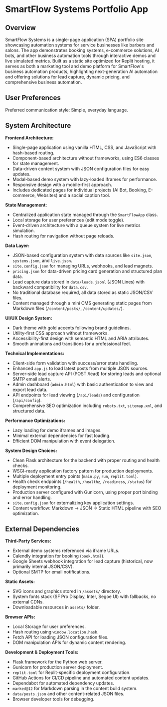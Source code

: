 # SmartFlow Systems Portfolio App

## Overview
SmartFlow Systems is a single-page application (SPA) portfolio site showcasing automation systems for service businesses like barbers and salons. The app demonstrates booking systems, e-commerce solutions, AI bots, and other business automation tools through interactive demos and live simulated metrics. Built as a static site optimized for Replit hosting, it serves as both a marketing tool and demo platform for SmartFlow's business automation products, highlighting next-generation AI automation and offering solutions for lead capture, dynamic pricing, and comprehensive business automation.

## User Preferences
Preferred communication style: Simple, everyday language.

## System Architecture

**Frontend Architecture:**
- Single-page application using vanilla HTML, CSS, and JavaScript with hash-based routing.
- Component-based architecture without frameworks, using ES6 classes for state management.
- Data-driven content system with JSON configuration files for easy updates.
- Modal-based demo system with lazy-loaded iframes for performance.
- Responsive design with a mobile-first approach.
- Includes dedicated pages for individual projects (AI Bot, Booking, E-commerce, Websites) and a social caption tool.

**State Management:**
- Centralized application state managed through the `SmartFlowApp` class.
- Local storage for user preferences (edit mode toggle).
- Event-driven architecture with a queue system for live metrics simulation.
- Hash routing for navigation without page reloads.

**Data Layer:**
- JSON-based configuration system with data sources like `site.json`, `systems.json`, and `live.json`.
- `site.config.json` for managing URLs, webhooks, and lead magnets.
- `pricing.json` for data-driven pricing card generation and structured plan data.
- Lead capture data stored in `data/leads.jsonl` (JSON Lines) with backward compatibility for `data.csv`.
- No traditional database required, all data stored as static JSON/CSV files.
- Content managed through a mini CMS generating static pages from Markdown files (`/content/posts/`, `/content/updates/`).

**UI/UX Design System:**
- Dark theme with gold accents following brand guidelines.
- Utility-first CSS approach without frameworks.
- Accessibility-first design with semantic HTML and ARIA attributes.
- Smooth animations and transitions for a professional feel.

**Technical Implementations:**
- Client-side form validation with success/error state handling.
- Enhanced `app.js` to load latest posts from multiple JSON sources.
- Server-side lead capture API (POST /lead) for storing leads and optional SMTP email alerts.
- Admin dashboard (`admin.html`) with basic authentication to view and export lead data.
- API endpoints for lead viewing (`/api/leads`) and configuration (`/api/config`).
- Comprehensive SEO optimization including `robots.txt`, `sitemap.xml`, and structured data.

**Performance Optimizations:**
- Lazy loading for demo iframes and images.
- Minimal external dependencies for fast loading.
- Efficient DOM manipulation with event delegation.

**System Design Choices:**
- Clean Flask architecture for the backend with proper routing and health checks.
- WSGI-ready application factory pattern for production deployments.
- Multiple deployment entry points (`main.py`, `run`, `replit.toml`).
- Health check endpoints (`/health`, `/healthz`, `/readiness`, `/status`) for deployment monitoring.
- Production server configured with Gunicorn, using proper port binding and error handling.
- `site.config.json` for externalizing key application settings.
- Content workflow: Markdown → JSON → Static HTML pipeline with SEO optimization.

## External Dependencies

**Third-Party Services:**
- External demo systems referenced via iframe URLs.
- Calendly integration for booking (`book.html`).
- Google Sheets webhook integration for lead capture (historical, now primarily internal JSON/CSV).
- Optional SMTP for email notifications.

**Static Assets:**
- SVG icons and graphics stored in `/assets/` directory.
- System fonts stack (SF Pro Display, Inter, Segoe UI) with fallbacks, no external CDNs.
- Downloadable resources in `assets/` folder.

**Browser APIs:**
- Local Storage for user preferences.
- Hash routing using `window.location.hash`.
- Fetch API for loading JSON configuration files.
- DOM manipulation APIs for dynamic content rendering.

**Development & Deployment Tools:**
- Flask framework for the Python web server.
- Gunicorn for production server deployment.
- `replit.toml` for Replit-specific deployment configuration.
- GitHub Actions for CI/CD pipeline and automated content updates.
- Dependabot for automated dependency updates.
- `marked@12` for Markdown parsing in the content build system.
- `data/posts.json` and other content-related JSON files.
- Browser developer tools for debugging.